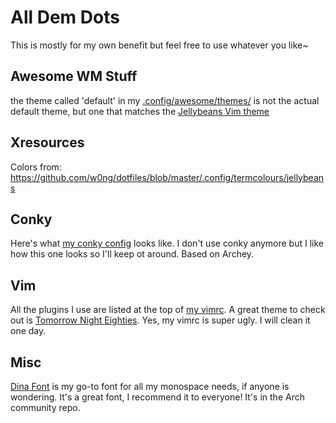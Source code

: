 All Dem Dots
============

This is mostly for my own benefit but feel free to use whatever you like~


Awesome WM Stuff
----------------

the theme called 'default' in my [.config/awesome/themes/](https://github.com/zezhyrule/dotfiles/tree/master/.config/awesome/themes/default) is not the actual default theme, but one that matches the [Jellybeans Vim theme](https://github.com/nanotech/jellybeans.vim "jellybeans.vim")


Xresources
----------

Colors from: https://github.com/w0ng/dotfiles/blob/master/.config/termcolours/jellybeans


Conky
-----

Here's what [my conky config](https://github.com/zezhyrule/dotfiles/blob/master/.conkyrc) looks like. I don't use conky anymore but I like how this one looks so I'll keep ot around. Based on Archey.


Vim
---

All the plugins I use are listed at the top of [my vimrc](https://github.com/zezhyrule/dotfiles/blob/master/.vimrc). A great theme to check out is [Tomorrow Night Eighties](https://github.com/chriskempson/tomorrow-theme "Tomorrow Theme").
Yes, my vimrc is super ugly. I will clean it one day.


Misc
----

[Dina Font](https://www.archlinux.org/packages/community/any/dina-font/) is my go-to font for all my monospace needs, if anyone is wondering. It's a great font, I recommend it to everyone! It's in the Arch community repo.
